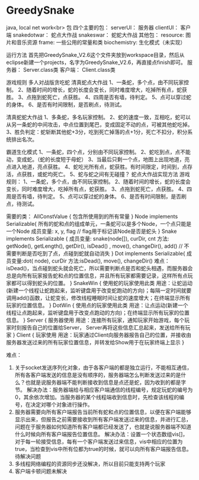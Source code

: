 # GreedySnake
java, local net work\<br>
	包
四个主要的包：
serverUI： 服务器
clientUI： 客户端
snakedotwar： 蛇点大作战
snakeswar： 蛇蛇大作战
其他包：
resource:  图片和音乐资源
frame: 一些公用的常量和类
biochemistry: 生化模式（未实现）

运行方法
首先把GreedySnake_V2.6这个文件夹放到workspace目录，然后从eclipse新建一个projects，名字为GreedySnake_V2.6，再直接点finish即可。
服务器： Server.class类
客户端： Client.class类

游戏规则
多人对战版贪吃蛇
清真蛇点大作战
1、一条蛇，多个点，由不同玩家控制。
2、随着时间的增长，蛇的长度会变长，同时难度增大，吃掉所有点，蛇获胜。
3、点拖到蛇死亡，点获胜。
4、四周是否有墙，待判定。
5、点可以穿过蛇的身体。
6、是否有时间限制，是否刷点，待测试。

清真蛇蛇大作战
1、多条蛇，多名玩家控制。
2、蛇的速度一致，互相吃，蛇可以从另一条蛇的中间攻击，中点位置到尾巴，变成固定不动的点，可被其他蛇吃掉。
3、胜负判定：蛇斩断其他蛇+3分，吃到死亡掉落的点+1分，死亡不扣分，积分系统排出名次。

霸道生化模式
1、一条蛇，四个点，分别由不同玩家控制。
2、蛇吃到点，点不能动，变成蛇。（蛇的长度短于母蛇）
3、当最后只剩一个点，地图上出现地道，亮点进入地道，亮点获胜。
4、蛇吃光所有点，蛇获胜。有时间限定，时间到，点存活，点获胜，或蛇均死亡。
5、蛇与蛇之间有无碰撞？
蛇点大作战实现方法
游戏规则：
1、一条蛇，多个点，由不同玩家控制。
2、随着时间的增长，蛇的长度会变长，同时难度增大，吃掉所有点，蛇获胜。
3、点拖到蛇死亡，点获胜。
4、四周是否有墙，待判定。
5、点可以穿过蛇的身体。
6、是否有时间限制，是否刷点，待测试。

需要的类：
	AllConstValue {
		包含所使用到的所有常量
}
	Node implements Serializable{
所有的蛇和点的组成单元，一条蛇可以是多个Node，一个点只能是一个Node
成员变量: x, y, flag   // flag用于标记该Node是否是蛇头
}
Snake implements Serializable {
	成员变量: snake(node[]), curDir, cnt
	方法: getNode(), getLength(), getDir(), isDead() , move(), changeDir(), add()  // 不需要判断是否吃到了点，点碰到蛇就自动消失
}
Dot implements Serializable{
	成员变量:dot( node), curDir
	方法:isDead(), move(), changeDir()
	难点：isDead()，当点碰到蛇头就会死亡，所以需要判断点是否和蛇头相遇，而服务器会总是向所有玩家报告蛇和点的位置信息，并且所有玩家都需要记录，这样所有点玩家都可以得到蛇头的位置。
}
SnakeWin {
	使用蛇的玩家使用此类
	用途：让蛇运动(新建一个线程让蛇跑起来，监听键盘用于改变蛇跑动的方向)；每隔一定时间就要调用add()函数，让蛇变长，修改线程睡眠时间让蛇的速度增大；在终端显示所有玩家的位置信息。
}
DotWin {
	使用点的玩家使用此类
	用途：让点运动(新建一个线程让点跑起来，监听键盘用于改变点跑动的方向)；在终端显示所有玩家的位置信息。
}
Server {
	服务器使用
		用途：连接所有玩家，通知玩家开始游戏，每个玩家时刻报告自己的位置给Server，
Server再将这些信息汇总起来，发送给所有玩家
}
Client {
	玩家使用
用途：玩家通过Client向服务器报告自己的位置，并接收由服务器发送过来的所有玩家位置信息，并转发给Show用于在玩家终端上显示
}

难点：
1.	关于socket发送序列化对象，由于各客户端的都是独立运行，不能相互通信，所有各客户端发送的信息是没有顺序的，服务器端怎么判断发送过来的是什么？也就是说服务器端不能判断接收到信息是点还是蛇，因为收到的都是字节。
解决办法：服务器端给与相应客户端通信的线程编号，规定玩蛇的编号为0，其余依次增加。当服务器的某个线程端收到信息时，先检查该线程的编号，在决定对哪个对象进行操作。
2.	服务器需要向所有客户端报告当前所有蛇和点的位置信息，以便在客户端能够显示出来，但报告之前需要接收到所有客户端发送过来的信息，并进行汇总，问题在于服务器如何知道所有客户端都已经发送了，也就是说服务器端不知道什么时候向所有客户端报告位置信息。
解决办法：设置一个状态数组vis[]，对于每一轮接受信息，每有一个客户端发送过来信息，vis中相应的位置为true，当检查到vis中所有位都为true的时候，就可以向所有客户端报告信息。
待解决问题
1.	多线程网络编程的资源同步还没解决，所以目前只能支持两个玩家
2.	客户端卡顿问题未解决

